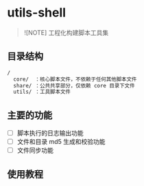 # utils-shell

> ![NOTE]
> 工程化构建脚本工具集

## 目录结构

```bash
/
  core/  ：核心脚本文件，不依赖于任何其他脚本文件
  share/ ：公共共享部分，仅依赖 core 目录下文件
  utils/ ：工具脚本文件
```

## 主要的功能

- [ ] 脚本执行的日志输出功能
- [ ] 文件和目录 md5 生成和校验功能
- [ ] 文件同步功能

## 使用教程
